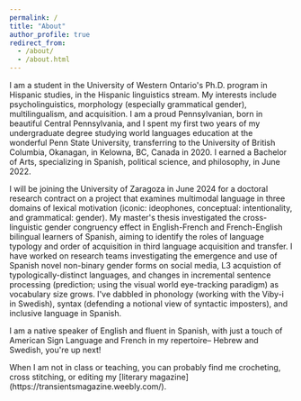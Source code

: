 ```yaml
---
permalink: /
title: "About"
author_profile: true
redirect_from: 
  - /about/
  - /about.html
---
```

<p>I am a student in the University of Western Ontario's Ph.D. program in Hispanic studies, in the Hispanic linguistics stream. My interests include psycholinguistics, morphology (especially grammatical gender), multilingualism, and acquisition. I am a proud Pennsylvanian, born in beautiful Central Pennsylvania, and I spent my first two years of my undergraduate degree studying world languages education at the wonderful Penn State University, transferring to the University of British Columbia, Okanagan, in Kelowna, BC, Canada in 2020. I earned a Bachelor of Arts, specializing in Spanish, political science, and philosophy, in June 2022.</p>

<p>I will be joining the University of Zaragoza in June 2024 for a doctoral research contract on a project that examines multimodal language in three domains of lexical motivation (iconic: ideophones, conceptual: intentionality, and grammatical: gender). My master's thesis investigated the cross-linguistic gender congruency effect in English-French and French-English bilingual learners of Spanish, aiming to identify the roles of language typology and order of acquisition in third language acquisition and transfer. I have worked on research teams investigating the emergence and use of Spanish novel non-binary gender forms on social media, L3 acquistion of typologically-distinct languages, and changes in incremental sentence processing (prediction; using the visual world eye-tracking paradigm) as vocabulary size grows. I've dabbled in phonology (working with the Viby-i in Swedish), syntax (defending a notional view of syntactic imposters), and inclusive language in Spanish.</p>

<p>I am a native speaker of English and fluent in Spanish, with just a touch of American Sign Language and French in my repertoire– Hebrew and Swedish, you're up next!</p>
  
<p>When I am not in class or teaching, you can probably find me crocheting, cross stitching, or editing my [literary magazine](https://transientsmagazine.weebly.com/).</p>
